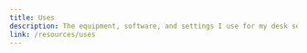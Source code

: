 ```yaml
---
title: Uses
description: The equipment, software, and settings I use for my desk setup and for web development
link: /resources/uses
---
```

